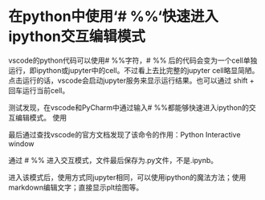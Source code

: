 # 在python中使用‘# %%‘快速进入ipython交互编辑模式

vscode的python代码可以使用# %%字符，# %% 后的代码会变为一个cell单独运行，即ipython或jupyter中的cell。不过看上去比完整的jupyter cell略显简陋。
点击运行的话，vscode会启动jupyter服务来显示运行结果。也可以通过 shift + 回车运行当前cell。

测试发现，在vscode和PyCharm中通过输入# %%都能够快速进入ipython的交互编辑模式。
使用

最后通过查找vscode的官方文档发现了该命令的作用：Python Interactive window

通过 # %% 进入交互模式，文件最后保存为.py文件，不是.ipynb。

进入该模式后，使用方式同jupyter相同，可以使用ipython的魔法方法；使用markdown编辑文字；直接显示plt绘图等。
